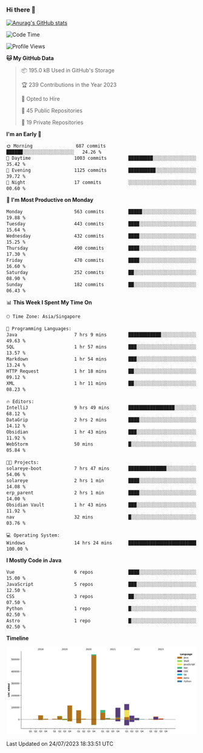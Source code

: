 ### Hi there 👋

[![Anurag's GitHub stats](https://github-readme-stats.vercel.app/api?username=xiumu2017&show_icons=true&theme=radical)](https://github.com/anuraghazra/github-readme-stats)

<!--
**xiumu2017/xiumu2017** is a ✨ _special_ ✨ repository because its `README.md` (this file) appears on your GitHub profile.

Here are some ideas to get you started:

- 🔭 I’m currently working on ...
- 🌱 I’m currently learning ...
- 👯 I’m looking to collaborate on ...
- 🤔 I’m looking for help with ...
- 💬 Ask me about ...
- 📫 How to reach me: ...
- 😄 Pronouns: ...
- ⚡ Fun fact: ...
-->

<!--START_SECTION:waka-->
![Code Time](http://img.shields.io/badge/Code%20Time-1%2C598%20hrs%2056%20mins-blue)

![Profile Views](http://img.shields.io/badge/Profile%20Views-0-blue)

**🐱 My GitHub Data** 

> 📦 195.0 kB Used in GitHub's Storage 
 > 
> 🏆 239 Contributions in the Year 2023
 > 
> 💼 Opted to Hire
 > 
> 📜 45 Public Repositories 
 > 
> 🔑 19 Private Repositories 
 > 
**I'm an Early 🐤** 

```text
🌞 Morning                687 commits         ██████░░░░░░░░░░░░░░░░░░░   24.26 % 
🌆 Daytime                1003 commits        █████████░░░░░░░░░░░░░░░░   35.42 % 
🌃 Evening                1125 commits        ██████████░░░░░░░░░░░░░░░   39.72 % 
🌙 Night                  17 commits          ░░░░░░░░░░░░░░░░░░░░░░░░░   00.60 % 
```
📅 **I'm Most Productive on Monday** 

```text
Monday                   563 commits         █████░░░░░░░░░░░░░░░░░░░░   19.88 % 
Tuesday                  443 commits         ████░░░░░░░░░░░░░░░░░░░░░   15.64 % 
Wednesday                432 commits         ████░░░░░░░░░░░░░░░░░░░░░   15.25 % 
Thursday                 490 commits         ████░░░░░░░░░░░░░░░░░░░░░   17.30 % 
Friday                   470 commits         ████░░░░░░░░░░░░░░░░░░░░░   16.60 % 
Saturday                 252 commits         ██░░░░░░░░░░░░░░░░░░░░░░░   08.90 % 
Sunday                   182 commits         ██░░░░░░░░░░░░░░░░░░░░░░░   06.43 % 
```


📊 **This Week I Spent My Time On** 

```text
🕑︎ Time Zone: Asia/Singapore

💬 Programming Languages: 
Java                     7 hrs 9 mins        ████████████░░░░░░░░░░░░░   49.63 % 
SQL                      1 hr 57 mins        ███░░░░░░░░░░░░░░░░░░░░░░   13.57 % 
Markdown                 1 hr 54 mins        ███░░░░░░░░░░░░░░░░░░░░░░   13.24 % 
HTTP Request             1 hr 18 mins        ██░░░░░░░░░░░░░░░░░░░░░░░   09.12 % 
XML                      1 hr 11 mins        ██░░░░░░░░░░░░░░░░░░░░░░░   08.23 % 

🔥 Editors: 
IntelliJ                 9 hrs 49 mins       █████████████████░░░░░░░░   68.12 % 
DataGrip                 2 hrs 2 mins        ████░░░░░░░░░░░░░░░░░░░░░   14.12 % 
Obsidian                 1 hr 43 mins        ███░░░░░░░░░░░░░░░░░░░░░░   11.92 % 
WebStorm                 50 mins             █░░░░░░░░░░░░░░░░░░░░░░░░   05.84 % 

🐱‍💻 Projects: 
solareye-boot            7 hrs 47 mins       ██████████████░░░░░░░░░░░   54.06 % 
solareye                 2 hrs 1 min         ████░░░░░░░░░░░░░░░░░░░░░   14.08 % 
erp_parent               2 hrs 1 min         ████░░░░░░░░░░░░░░░░░░░░░   14.00 % 
Obsidian Vault           1 hr 43 mins        ███░░░░░░░░░░░░░░░░░░░░░░   11.92 % 
nav                      32 mins             █░░░░░░░░░░░░░░░░░░░░░░░░   03.76 % 

💻 Operating System: 
Windows                  14 hrs 24 mins      █████████████████████████   100.00 % 
```

**I Mostly Code in Java** 

```text
Vue                      6 repos             ████░░░░░░░░░░░░░░░░░░░░░   15.00 % 
JavaScript               5 repos             ███░░░░░░░░░░░░░░░░░░░░░░   12.50 % 
CSS                      3 repos             ██░░░░░░░░░░░░░░░░░░░░░░░   07.50 % 
Python                   1 repo              █░░░░░░░░░░░░░░░░░░░░░░░░   02.50 % 
Astro                    1 repo              █░░░░░░░░░░░░░░░░░░░░░░░░   02.50 % 
```



**Timeline**

![Lines of Code chart](https://raw.githubusercontent.com/xiumu2017/xiumu2017/main/assets/bar_graph.png)


 Last Updated on 24/07/2023 18:33:51 UTC
<!--END_SECTION:waka-->
